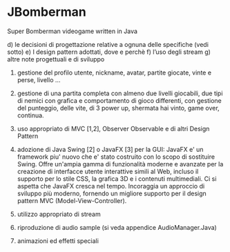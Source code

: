 # JBomberman
Super Bomberman videogame written in Java

d) le decisioni di progettazione relative a ognuna delle specifiche (vedi
sotto)
e) I design pattern adottati, dove e perchè
f) l’uso degli stream
g) altre note progettuali e di sviluppo


1) gestione del profilo utente, nickname, avatar, partite giocate, vinte e perse, livello ...
2) gestione di una partita completa con almeno due livelli giocabili, due tipi di nemici con grafica e comportamento di gioco differenti, con gestione del punteggio, delle
vite, di 3 power up, shermata hai vinto, game over, continua.
3) uso appropriato di MVC [1,2], Observer Observable e di altri Design Pattern
4) adozione di Java Swing [2] o JavaFX [3] per la GUI:
JavaFX e' un framework piu' nuovo che e' stato costruito con lo scopo di sostituire Swing. Offre un'ampia gamma di funzionalità moderne e avanzate per la creazione di interfacce utente interattive simili al Web, incluso il supporto per lo stile CSS, la grafica 3D e i contenuti multimediali. Ci si aspetta che JavaFX cresca nel tempo. Incoraggia un approccio di sviluppo più moderno, fornendo un migliore supporto per il design pattern MVC (Model-View-Controller).

5) utilizzo appropriato di stream
6) riproduzione di audio sample (si veda appendice AudioManager.Java)
7) animazioni ed effetti speciali
